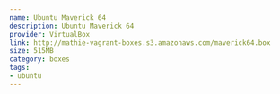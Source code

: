 ```yaml
---
name: Ubuntu Maverick 64
description: Ubuntu Maverick 64
provider: VirtualBox
link: http://mathie-vagrant-boxes.s3.amazonaws.com/maverick64.box
size: 515MB
category: boxes
tags:
- ubuntu
---
```

